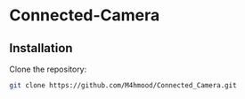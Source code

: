 # Connected-Camera

## Installation

Clone the repository:

```bash
git clone https://github.com/M4hmood/Connected_Camera.git
```